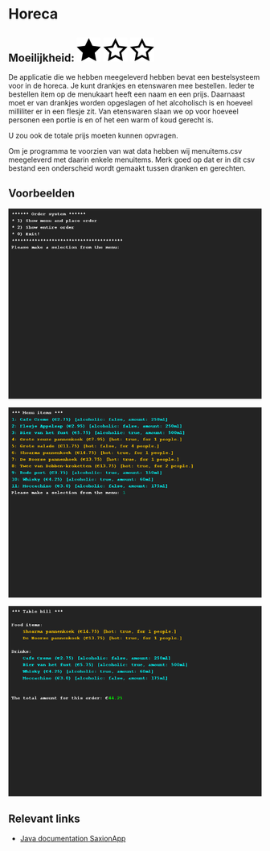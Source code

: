 # Horeca
## Moeilijkheid: ![Filled](../resources/star-filled.svg) ![Filled](../resources/star-outlined.svg) ![Outlined](../resources/star-outlined.svg) 

De applicatie die we hebben meegeleverd hebben bevat een bestelsysteem voor in de horeca. Je kunt drankjes en 
etenswaren mee bestellen. Ieder te bestellen item op de menukaart heeft een naam en een prijs. Daarnaast moet er van 
drankjes worden opgeslagen of het alcoholisch is en hoeveel milliliter er in een flesje zit. Van etenswaren slaan we op 
voor hoeveel personen een portie is en of het een warm of koud gerecht is.

U zou ook de totale prijs moeten kunnen opvragen.

Om je programma te voorzien van wat data hebben wij menuitems.csv meegeleverd met daarin enkele menuitems. Merk goed op
dat er in dit csv bestand een onderscheid wordt gemaakt tussen dranken en gerechten.

## Voorbeelden

![Example](sample_output.png)

![Example](sample_output1.png)

![Example](sample_output2.png)


## Relevant links
* [Java documentation SaxionApp](https://saxionapp.hboictlab.nl/nl/saxion/app/SaxionApp.html)
